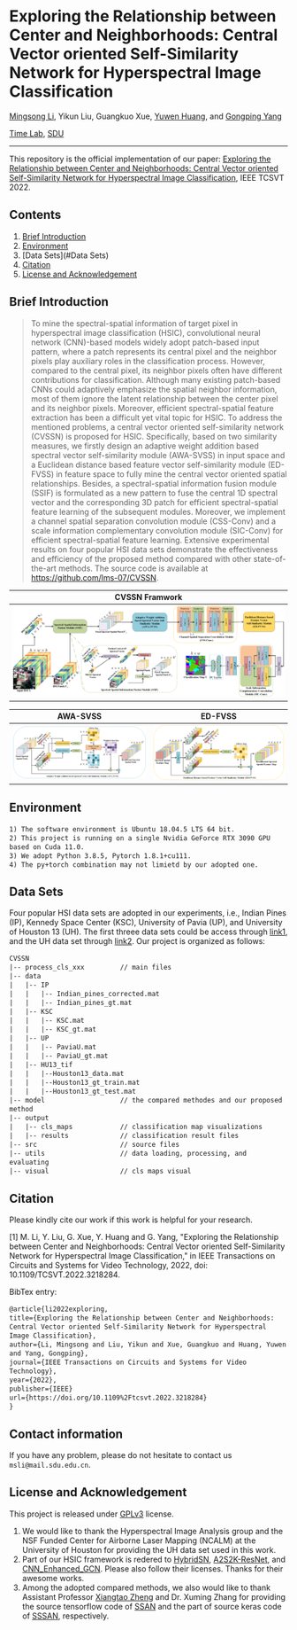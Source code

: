 # Exploring the Relationship between Center and Neighborhoods: Central Vector oriented Self-Similarity Network for Hyperspectral Image Classification

[Mingsong Li](https://orcid.org/0000-0001-6133-3923), Yikun Liu, Guangkuo Xue, [Yuwen Huang](https://jsj.hezeu.edu.cn/info/1302/6525.htm), and [Gongping Yang](https://faculty.sdu.edu.cn/gpyang)

[Time Lab](https://time.sdu.edu.cn/), [SDU](https://www.sdu.edu.cn/)

-----------
This repository is the official implementation of our paper:
[Exploring the Relationship between Center and Neighborhoods: Central Vector oriented Self-Similarity Network for
Hyperspectral Image Classification](https://ieeexplore.ieee.org/document/9933425?arnumber=9933425&tag=1), IEEE TCSVT 2022.

## Contents
1. [Brief Introduction](#Brief-Introduction)
1. [Environment](#Environment)
1. [Data Sets](#Data Sets)
1. [Citation](#Citation)
1. [License and Acknowledgement](License-and-Acknowledgement)

## Brief Introduction
> To mine the spectral-spatial information of target pixel in hyperspectral image classification (HSIC), convolutional neural network (CNN)-based models widely adopt patch-based input pattern, where a patch represents its central pixel and the neighbor pixels play auxiliary roles in the classification process. However, compared to the central pixel, its neighbor pixels often have different contributions for classification. Although many existing patch-based CNNs could adaptively emphasize the spatial neighbor information, most of them ignore the latent relationship between the center pixel and its neighbor pixels. Moreover, efficient spectral-spatial feature extraction has been a difficult yet vital topic for HSIC. To address the mentioned problems, a central vector oriented self-similarity network (CVSSN) is proposed for HSIC. Specifically, based on two similarity measures, we firstly design an adaptive weight addition based spectral vector self-similarity module (AWA-SVSS) in input space and a Euclidean distance based feature vector self-similarity module (ED-FVSS) in feature space to fully mine the central vector oriented spatial relationships. Besides, a spectral-spatial information fusion module (SSIF) is formulated as a new pattern to fuse the central 1D spectral vector and the corresponding 3D patch for efficient spectral-spatial feature learning of the subsequent modules. Moreover, we implement a channel spatial separation convolution module (CSS-Conv) and a scale information complementary convolution module (SIC-Conv) for efficient spectral-spatial feature learning. Extensive experimental results on four popular HSI data sets demonstrate the effectiveness and efficiency of the proposed method compared with other state-of-the-art methods. The source code is available at https://github.com/lms-07/CVSSN.

|                   CVSSN Framwork
| :-----------------------------------------: |
| <img src="./src/CVSSN.png"  >  |

|                  AWA-SVSS                |               ED-FVSS               |
| :-----------------------------------------: | :-----------------------------------------: |
|   <img src="./src/AWA-SVSS.png" >    | <img src="./src/ED-FVSS.png" >  |


## Environment
```text
1) The software environment is Ubuntu 18.04.5 LTS 64 bit.
2) This project is running on a single Nvidia GeForce RTX 3090 GPU based on Cuda 11.0.
3) We adopt Python 3.8.5, Pytorch 1.8.1+cu111.
4) The py+torch combination may not limietd by our adopted one.
```

## Data Sets

Four popular HSI data sets are adopted in our experiments, i.e., Indian Pines (IP), Kennedy Space Center (KSC),  University of Pavia (UP), and University of Houston 13 (UH).
The first threee data sets could be access through [link1](http://www.ehu.eus/ccwintco/index.php?title=Hyperspectral_Remote_Sensing_Scenes##anomaly_detection), 
and the UH data set through [link2](https://hyperspectral.ee.uh.edu/?page_id=459). 
Our project is organized as follows:

```text
CVSSN
|-- process_cls_xxx         // main files 
|-- data                    
|   |-- IP
|   |   |-- Indian_pines_corrected.mat
|   |   |-- Indian_pines_gt.mat
|   |-- KSC
|   |   |-- KSC.mat
|   |   |-- KSC_gt.mat
|   |-- UP
|   |   |-- PaviaU.mat
|   |   |-- PaviaU_gt.mat
|   |-- HU13_tif
|   |   |--Houston13_data.mat
|   |   |--Houston13_gt_train.mat
|   |   |--Houston13_gt_test.mat
|-- model                   // the compared methodes and our proposed method
|-- output
|   |-- cls_maps            // classification map visualizations 
|   |-- results             // classification result files
|-- src                     // source files
|-- utils                   // data loading, processing, and evaluating
|-- visual                  // cls maps visual
```

## Citation

Please kindly cite our work if this work is helpful for your research.

[1] M. Li, Y. Liu, G. Xue, Y. Huang and G. Yang, "Exploring the Relationship between Center and Neighborhoods: Central Vector oriented Self-Similarity Network for Hyperspectral Image Classification," in IEEE Transactions on Circuits and Systems for Video Technology, 2022, doi: 10.1109/TCSVT.2022.3218284.

BibTex entry:
```text
@article{li2022exploring,
title={Exploring the Relationship between Center and Neighborhoods: Central Vector oriented Self-Similarity Network for Hyperspectral Image Classification},
author={Li, Mingsong and Liu, Yikun and Xue, Guangkuo and Huang, Yuwen and Yang, Gongping},
journal={IEEE Transactions on Circuits and Systems for Video Technology},
year={2022},
publisher={IEEE}
url={https://doi.org/10.1109%2Ftcsvt.2022.3218284}
}
```

## Contact information

If you have any problem, please do not hesitate to contact us `msli@mail.sdu.edu.cn`.

## License and Acknowledgement
This project is released under [GPLv3](http://www.gnu.org/licenses/) license.

1) We would like to thank the Hyperspectral Image Analysis group and the NSF Funded Center for
   Airborne Laser Mapping (NCALM) at the University of Houston for providing the UH data set used in this work.
2) Part of our HSIC framework is redered to [HybridSN](https://github.com/gokriznastic/HybridSN), [A2S2K-ResNet](https://github.com/suvojit-0x55aa/A2S2K-ResNet), and [CNN_Enhanced_GCN](https://github.com/qichaoliu/CNN_Enhanced_GCN). Please also follow their licenses. Thanks for their awesome works.        
3) Among the adopted compared methods, we also would like to thank Assistant Professor [Xiangtao Zheng](https://xiangtaozheng.github.io/) and 
   Dr. Xuming Zhang for providing the source tensorflow code of [SSAN](https://ieeexplore.ieee.org/document/8909379) and
   the part of source keras code of [SSSAN](https://ieeexplore.ieee.org/document/9508777?arnumber=9508777), respectively.










